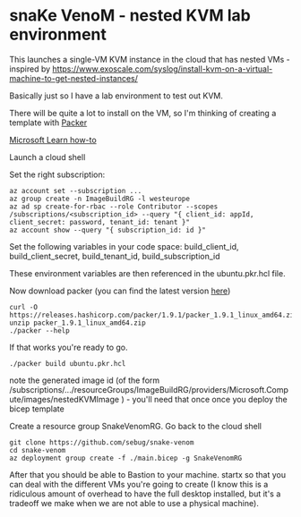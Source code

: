 # snaKe VenoM - nested KVM lab environment
This launches a single-VM KVM instance in the cloud that has nested VMs - inspired by https://www.exoscale.com/syslog/install-kvm-on-a-virtual-machine-to-get-nested-instances/

Basically just so I have a lab environment to test out KVM.

There will be quite a lot to install on the VM, so I'm thinking of creating a template with [Packer](https://www.packer.io/)

[Microsoft Learn how-to](https://learn.microsoft.com/en-us/azure/virtual-machines/linux/build-image-with-packer)

Launch a cloud shell

Set the right subscription:

    az account set --subscription ...
    az group create -n ImageBuildRG -l westeurope
    az ad sp create-for-rbac --role Contributor --scopes /subscriptions/<subscription_id> --query "{ client_id: appId, client_secret: password, tenant_id: tenant }"
    az account show --query "{ subscription_id: id }"

Set the following variables in your code space: build_client_id, build_client_secret, build_tenant_id, build_subscription_id

These environment variables are then referenced in the ubuntu.pkr.hcl file.

Now download packer (you can find the latest version [here](https://developer.hashicorp.com/packer/downloads))

    curl -O https://releases.hashicorp.com/packer/1.9.1/packer_1.9.1_linux_amd64.zip
    unzip packer_1.9.1_linux_amd64.zip
    ./packer --help

If that works you're ready to go.

    ./packer build ubuntu.pkr.hcl

note the generated image id (of the form /subscriptions/.../resourceGroups/ImageBuildRG/providers/Microsoft.Compute/images/nestedKVMImage ) - you'll need that once once you deploy the bicep template

Create a resource group SnakeVenomRG. Go back to the cloud shell

    git clone https://github.com/sebug/snake-venom
    cd snake-venom
    az deployment group create -f ./main.bicep -g SnakeVenomRG

After that you should be able to Bastion to your machine. startx so that you can deal with the different VMs you're going to create (I know this is a ridiculous amount of overhead to have the full desktop installed, but it's a tradeoff we make when we are not able to use a physical machine).
